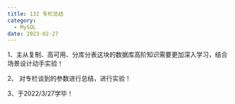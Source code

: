 ```yaml
---
title: 132 专栏总结
category:
  - MySQL
date: 2023-02-27
---
```


<!-- more -->

1、主从复制、高可用、分库分表这块的数据库高阶知识需要更加深入学习，结合场景设计动手实验！

2、 对专栏谈到的参数进行总结，进行实验！

3、于2022/3/27学毕！
